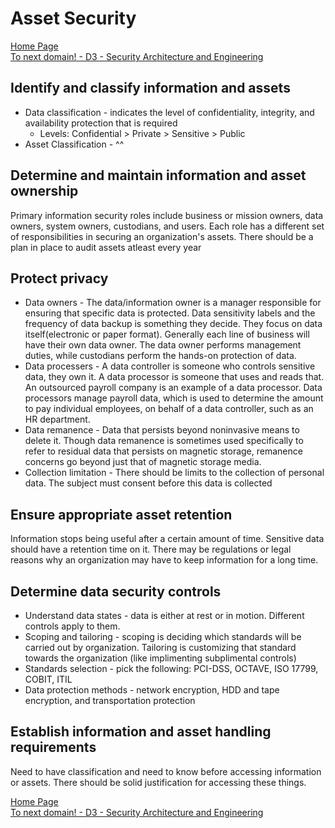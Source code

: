 # Asset Security

[Home Page](http://sgn.256-bit.com)   
 [To next domain! - D3 - Security Architecture and Engineering](d3-security-architecture-and-engineering.md)   


## Identify and classify information and assets

* Data classification - indicates the level of confidentiality, integrity, and availability protection that is required
  * Levels: Confidential &gt; Private &gt; Sensitive &gt; Public
* Asset Classification - ^^

## Determine and maintain information and asset ownership

Primary information security roles include business or mission owners, data owners, system owners, custodians, and users. Each role has a different set of responsibilities in securing an organization's assets. There should be a plan in place to audit assets atleast every year

## Protect privacy

* Data owners - The data/information owner is a manager responsible for ensuring that specific data is protected. Data sensitivity labels and the frequency of data backup is something they decide. They focus on data itself\(electronic or paper format\). Generally each line of business will have their own data owner. The data owner performs management duties, while custodians perform the hands-on protection of data.
* Data processers - A data controller is someone who controls sensitive data, they own it. A data processor is someone that uses and reads that. An outsourced payroll company is an example of a data processor. Data processors manage payroll data, which is used to determine the amount to pay individual employees, on behalf of a data controller, such as an HR department.
* Data remanence - Data that persists beyond noninvasive means to delete it. Though data remanence is sometimes used specifically to refer to residual data that persists on magnetic storage, remanence concerns go beyond just that of magnetic storage media.
* Collection limitation - There should be limits to the collection of personal data. The subject must consent before this data is collected

## Ensure appropriate asset retention

Information stops being useful after a certain amount of time. Sensitive data should have a retention time on it. There may be regulations or legal reasons why an organization may have to keep information for a long time.

## Determine data security controls

* Understand data states - data is either at rest or in motion. Different controls apply to them.
* Scoping and tailoring - scoping is deciding which standards will be carried out by organization. Tailoring is customizing that standard towards the organization \(like implimenting subplimental controls\)
* Standards selection - pick the following: PCI-DSS, OCTAVE, ISO 17799, COBIT, ITIL
* Data protection methods - network encryption, HDD and tape encryption, and transportation protection

## Establish information and asset handling requirements

Need to have classification and need to know before accessing information or assets. There should be solid justification for accessing these things.

[Home Page](http://sgn.256-bit.com)   
 [To next domain! - D3 - Security Architecture and Engineering](d3-security-architecture-and-engineering.md)   


